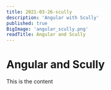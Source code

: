 ```yaml
---
title: 2021-03-26-scully
description: 'Angular with Scully'
published: true
BigImage: 'angular_scully.png'
readTitle: Angular and Scully
---
```


# Angular and Scully

This is the content
